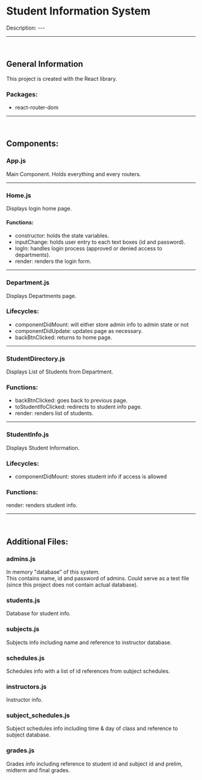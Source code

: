 # Student Information System
Description: ---

***
<br/>

## General Information
This project is created with the React library.

### Packages:
- react-router-dom

***
<br/>

## Components:
### App.js
Main Component. Holds everything and every routers.

***

### Home.js
Displays login home page.
#### Functions:
- constructor: holds the state variables.
- inputChange: holds user entry to each text boxes (id and password).
- logIn: handles login process (approved or denied access to departments).
- render: renders the login form.

***

### Department.js
Displays Departments page.
### Lifecycles:
- componentDidMount: will either store admin info to admin state or not
- componentDidUpdate: updates page as necessary.
- backBtnClicked: returns to home page.

***

### StudentDirectory.js
Displays List of Students from Department.
### Functions:
- backBtnClicked: goes back to previous page.
- toStudentIfoClicked: redirects to student info page.
- render: renders list of students.

***

### StudentInfo.js
Displays Student Information.
### Lifecycles:
- componentDidMount: stores student info if access is allowed
### Functions:
render: renders student info.

***
<br/>

## Additional Files:
### admins.js
In memory "database" of this system.<br/>
This contains name, id and password of admins.
Could serve as a test file (since this project does not contain actual database).

### students.js
Database for student info.
### subjects.js
Subjects info including name and reference to instructor database.
### schedules.js
Schedules info with a list of id references from subject schedules.
### instructors.js
Instructor info.
### subject_schedules.js
Subject schedules info including time & day of class and reference to subject database.
### grades.js
Grades info including reference to student id and subject id and prelim, midterm and final grades.